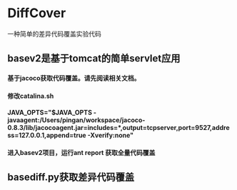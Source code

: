 # DiffCover
一种简单的差异代码覆盖实验代码

## basev2是基于tomcat的简单servlet应用
#### 基于jacoco获取代码覆盖。请先阅读相关文档。
#### 修改catalina.sh 
#### JAVA_OPTS="$JAVA_OPTS -javaagent:/Users/pingan/workspace/jacoco-0.8.3/lib/jacocoagent.jar=includes=*,output=tcpserver,port=9527,address=127.0.0.1,append=true -Xverify:none"
#### 进入basev2项目，运行ant report 获取全量代码覆盖


## basediff.py获取差异代码覆盖


